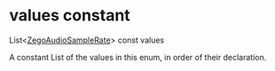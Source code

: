 


# values constant







List&lt;[ZegoAudioSampleRate](../../zego_uikit_prebuilt_live_audio_room/ZegoAudioSampleRate.md)> const values
  




<p>A constant List of the values in this enum, in order of their declaration.</p>










